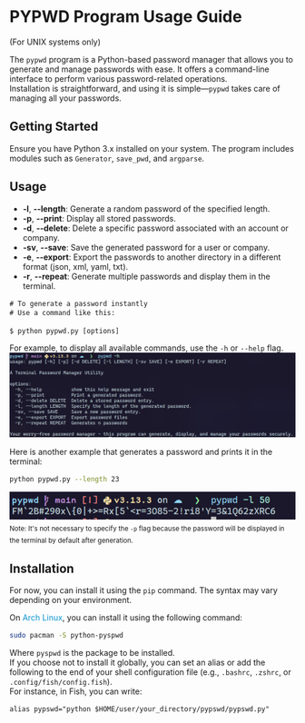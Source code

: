 # PYPWD Program Usage Guide  
(For UNIX systems only)

The `pypwd` program is a Python-based password manager that allows you to generate and manage passwords with ease. It offers a command-line interface to perform various password-related operations.  
Installation is straightforward, and using it is simple—`pypwd` takes care of managing all your passwords.

## Getting Started

Ensure you have Python 3.x installed on your system. The program includes modules such as `Generator`, `save_pwd`, and `argparse`.

## Usage

- **-l**, **--length**: Generate a random password of the specified length.  
- **-p**, **--print**: Display all stored passwords.  
- **-d**, **--delete**: Delete a specific password associated with an account or company.  
- **-sv**, **--save**: Save the generated password for a user or company.  
- **-e**, **--export**: Export the passwords to another directory in a different format (json, xml, yaml, txt).  
- **-r**, **--repeat**: Generate multiple passwords and display them in the terminal.

```shell
# To generate a password instantly
# Use a command like this:

$ python pypwd.py [options]
```

For example, to display all available commands, use the `-h` or `--help` flag.  
![pypwd_help_example](./screenshots/pypwd_help_example.png)

Here is another example that generates a password and prints it in the terminal:  

```bash
python pypwd.py --length 23 
```
![pypwd_length_example](./screenshots/pypwd_length_example.png)
<sub>Note: It's not necessary to specify the `-p` flag because the password will be displayed in the terminal by default after generation.</sub>

## Installation

For now, you can install it using the `pip` command. The syntax may vary depending on your environment.

On <span style="color:#0f94d2;">Arch Linux</span>, you can install it using the following command:

```bash
sudo pacman -S python-pyspwd
```

Where `pyspwd` is the package to be installed.  
If you choose not to install it globally, you can set an alias or add the following to the end of your shell configuration file (e.g., `.bashrc`, `.zshrc`, or `.config/fish/config.fish`).  
For instance, in Fish, you can write:

```shell
alias pypswd="python $HOME/user/your_directory/pypswd/pypswd.py"
```
